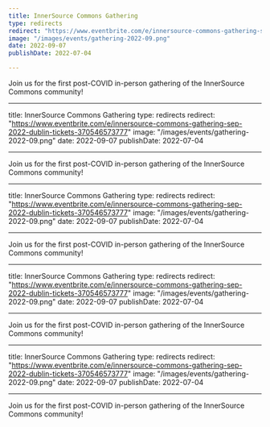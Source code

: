 ```yaml
---
title: InnerSource Commons Gathering
type: redirects
redirect: "https://www.eventbrite.com/e/innersource-commons-gathering-sep-2022-dublin-tickets-370546573777"
image: "/images/events/gathering-2022-09.png"
date: 2022-09-07
publishDate: 2022-07-04

---
```


Join us for the first post-COVID in-person gathering of the InnerSource Commons community!



---
title: InnerSource Commons Gathering
type: redirects
redirect: "https://www.eventbrite.com/e/innersource-commons-gathering-sep-2022-dublin-tickets-370546573777"
image: "/images/events/gathering-2022-09.png"
date: 2022-09-07
publishDate: 2022-07-04

---

Join us for the first post-COVID in-person gathering of the InnerSource Commons community!



---
title: InnerSource Commons Gathering
type: redirects
redirect: "https://www.eventbrite.com/e/innersource-commons-gathering-sep-2022-dublin-tickets-370546573777"
image: "/images/events/gathering-2022-09.png"
date: 2022-09-07
publishDate: 2022-07-04

---

Join us for the first post-COVID in-person gathering of the InnerSource Commons community!




---
title: InnerSource Commons Gathering
type: redirects
redirect: "https://www.eventbrite.com/e/innersource-commons-gathering-sep-2022-dublin-tickets-370546573777"
image: "/images/events/gathering-2022-09.png"
date: 2022-09-07
publishDate: 2022-07-04

---

Join us for the first post-COVID in-person gathering of the InnerSource Commons community!




---
title: InnerSource Commons Gathering
type: redirects
redirect: "https://www.eventbrite.com/e/innersource-commons-gathering-sep-2022-dublin-tickets-370546573777"
image: "/images/events/gathering-2022-09.png"
date: 2022-09-07
publishDate: 2022-07-04

---

Join us for the first post-COVID in-person gathering of the InnerSource Commons community!
